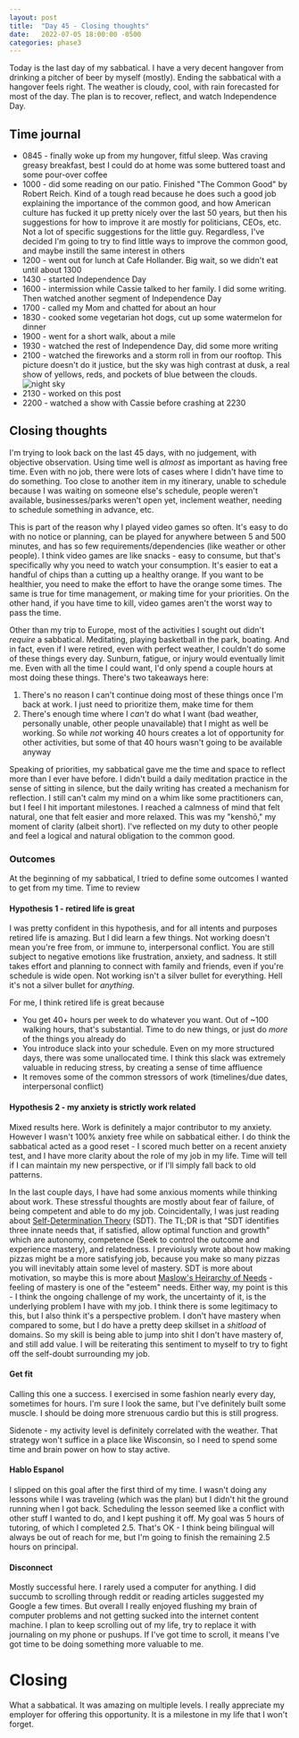 ```yaml
---
layout: post
title:  "Day 45 - Closing thoughts"
date:   2022-07-05 18:00:00 -0500
categories: phase3
---
```


Today is the last day of my sabbatical. I have a very decent hangover from drinking a pitcher of beer by myself (mostly). Ending the sabbatical
with a hangover feels right. The weather is cloudy, cool, with rain forecasted for most of the day. The plan is to recover, reflect, and watch
Independence Day.

## Time journal

* 0845 - finally woke up from my hungover, fitful sleep. Was craving greasy breakfast, best I could do at home was some buttered toast
and some pour-over coffee
* 1000 - did some reading on our patio. Finished "The Common Good" by Robert Reich. Kind of a tough read because he does such a good job
explaining the importance of the common good, and how American culture has fucked it up pretty nicely over the last 50 years, but then
his suggestions for how to improve it are mostly for politicians, CEOs, etc. Not a lot of specific suggestions for the little guy. Regardless,
I've decided I'm going to try to find little ways to improve the common good, and maybe instill the same interest in others
* 1200 - went out for lunch at Cafe Hollander. Big wait, so we didn't eat until about 1300
* 1430 - started Independence Day
* 1600 - intermission while Cassie talked to her family. I did some writing. Then watched another segment of Independence Day
* 1700 - called my Mom and chatted for about an hour
* 1830 - cooked some vegetarian hot dogs, cut up some watermelon for dinner
* 1900 - went for a short walk, about a mile
* 1930 - watched the rest of Independence Day, did some more writing
* 2100 - watched the fireworks and a storm roll in from our rooftop. This picture doesn't do it justice, but the sky was high contrast
at dusk, a real show of yellows, reds, and pockets of blue between the clouds.
![night sky]({{site.baseurl}}/img/2022-07-04-night-sky.jpg)
* 2130 - worked on this post
* 2200 - watched a show with Cassie before crashing at 2230

## Closing thoughts

I'm trying to look back on the last 45 days, with no judgement, with objective observation. Using time well is *almost* as important
as having free time. Even with no job, there were lots of cases where I didn't have time to do something. Too close to another item in my itinerary,
unable to schedule because I was waiting on someone else's schedule, people weren't available, businesses/parks weren't open yet, inclement weather,
needing to schedule something in advance, etc.

This is part of the reason why I played video games so often. It's easy to do with no notice or planning, can be played for anywhere between 5 and
500 minutes, and has so few requirements/dependencies (like weather or other people). I think video games are like snacks - easy to consume, but
that's specifically why you need to watch your consumption. It's easier to eat a handful of chips than a cutting up a healthy orange. If you want
to be healthier, you need to make the effort to have the orange some times. The same is true for time management, or making time for your priorities.
On the other hand, if you have time to kill, video games aren't the worst way to pass the time.

Other than my trip to Europe, most of the activities I sought out didn't *require* a sabbatical. Meditating, playing basketball in the park,
boating. And in fact, even if I were retired, even with perfect weather, I couldn't do some of these things every day. Sunburn, fatigue, or injury
would eventually limit me. Even with all the time I could want, I'd only spend a couple hours at most doing these things. There's two takeaways
here:
1. There's no reason I can't continue doing most of these things once I'm back at work. I just need to prioritize them, make time for them
2. There's enough time where I *can't* do what I want (bad weather, personally unable, other people unavailable) that I might as well be working.
So while *not* working 40 hours creates a lot of opportunity for other activities, but some of that 40 hours wasn't going to be available
anyway

Speaking of priorities, my sabbatical gave me the time and space to reflect more than I ever have before. I didn't build a daily meditation practice
in the sense of sitting in silence, but the daily writing has created a mechanism for reflection. I still can't calm my mind on a whim like some
practitioners can, but I feel I hit important milestones. I reached a calmness of mind that felt natural, one that felt easier and more relaxed.
This was my "kenshō," my moment of clarity (albeit short). I've reflected on my duty to other people and feel a logical and natural obligation to
the common good.

### Outcomes

At the beginning of my sabbatical, I tried to define some outcomes I wanted to get from my time. Time to review

#### Hypothesis 1 - retired life is great

I was pretty confident in this hypothesis, and for all intents and purposes retired life is amazing. But I did learn a few things.
Not working doesn't mean you're free from, or immune to, interpersonal conflict. You are still subject to negative emotions like
frustration, anxiety, and sadness. It still takes effort and planning to connect with family and friends, even if you're schedule is
wide open. Not working isn't a silver bullet for everything. Hell it's not a silver bullet for _anything_.

For me, I think retired life is great because
* You get 40+ hours per week to do whatever you want. Out of ~100 walking hours, that's substantial. Time to do new things, or just do
_more_ of the things you already do
* You introduce slack into your schedule. Even on my more structured days, there was some unallocated time. I think this slack was
extremely valuable in reducing stress, by creating a sense of time affluence
* It removes some of the common stressors of work (timelines/due dates, interpersonal conflict)


#### Hypothesis 2 - my anxiety is strictly work related

Mixed results here. Work is definitely a major contributor to my anxiety. However I wasn't 100% anxiety free while on sabbatical either.
I do think the sabbatical acted as a good reset - I scored much better on a recent anxiety test, and I have more clarity about the
role of my job in my life. Time will tell if I can maintain my new perspective, or if I'll simply fall back to old patterns.

In the last couple days, I have had some anxious moments while thinking about work. These stressful thoughts are mostly about fear of
failure, of being competent and able to do my job. Coincidentally, I was just reading about [Self-Determination Theory](https://en.wikipedia.org/wiki/Self-determination_theory) (SDT).
The TL;DR is that "SDT identifies three innate needs that, if satisfied, allow optimal function and growth" which are autonomy, competence
(Seek to control the outcome and experience mastery), and relatedness. I previoiusly wrote about how making pizzas might be a more
satisfying job, because you make so many pizzas you will inevitably attain some level of mastery. SDT is more about motivation, so
maybe this is more about [Maslow's Heirarchy of Needs](https://en.wikipedia.org/wiki/Maslow%27s_hierarchy_of_needs#Esteem_needs) - 
feeling of mastery is one of the "esteem" needs. Either way, my point is this - I think the ongoing challenge of my work, the uncertainty of
it, is the underlying problem I have with my job. I think there is some legitimacy to this, but I also think it's a perspective problem. I
don't have mastery when compared to some, but I do have a pretty deep skillset in a *shitload* of domains. So my skill is being able to
jump into shit I don't have mastery of, and still add value. I will be reiterating this sentiment to myself to try to fight off the
self-doubt surrounding my job.

#### Get fit

Calling this one a success. I exercised in some fashion nearly every day, sometimes for hours. I'm sure I look the same, but I've definitely
built some muscle. I should be doing more strenuous cardio but this is still progress.

Sidenote - my activity level is definitely correlated with the weather. That strategy won't suffice in a place like Wisconsin, so I need
to spend some time and brain power on how to stay active.

#### Hablo Espanol

I slipped on this goal after the first third of my time. I wasn't doing any lessons while I was traveling (which was the plan) but I didn't
hit the ground running when I got back. Scheduling the lesson seemed like a conflict with other stuff I wanted to do, and I kept pushing it
off. My goal was 5 hours of tutoring, of which I completed 2.5. That's OK - I think being bilingual will always be out of reach for me, but I'm
going to finish the remaining 2.5 hours on principal.

#### Disconnect

Mostly successful here. I rarely used a computer for anything. I did succumb to scrolling through reddit or reading articles suggested my Google
a few times. But overall I really enjoyed flushing my brain of computer problems and not getting sucked into the internet content machine. I
plan to keep scrolling out of my life, try to replace it with journaling on my phone or pushups. If I've got time to scroll, it means I've got
time to be doing something more valuable to me.

# Closing

What a sabbatical. It was amazing on multiple levels. I really appreciate my employer for offering this opportunity. It is a milestone in
my life that I won't forget.
